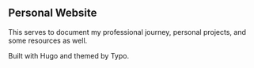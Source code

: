 ## Personal Website

This serves to document my professional journey, personal projects, and some resources as well.  


Built with Hugo and themed by Typo.
